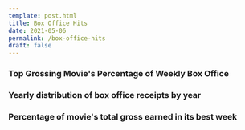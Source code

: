 ```yaml
---
template: post.html
title: Box Office Hits
date: 2021-05-06
permalink: /box-office-hits
draft: false
---
```


<link rel='stylesheet' type='text/css' href='style.css'>

### Top Grossing Movie's Percentage of Weekly Box Office
<div class='year-scatter'></div>


### Yearly distribution of box office receipts by year
<div class='year-distribution'></div>

### Percentage of movie's total gross earned in its best week

<div class='best-week-scatter'></div>



<!-- <div class='year-sm'></div> -->

<!-- <h3>Box office percentage, by week of release</h3> -->

<!-- <div class='by-movie'></div> -->




<script src='https://roadtolarissa.com/slinks/static-rss/d3_.js'></script>
<script src='script.js'></script>




